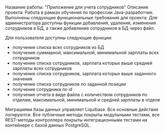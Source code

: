 Название работы: "Приложение для учета сотрудников" 
Описание проекта: Работа в рамках обучения по профессии Java-разработчик. 
Выполнены следующие функциональные требования для проекта: 
Для администратора доступны функции добавления, удаления, изменения сотрудников в БД, а также добавление сотрудников в БД через файл.

Для пользователя доступны следующие функции:
- получение списка всех сотрудников из БД
- получение суммарной, максимальной, минимальной зарплаты всех сотрудников
- получение списка сотрудников, зарплата которых выше средней зарплаты всех сотрудников
- получение списка сотрудников, зарплата которых выше заданного значения
- получение списка сотрудников по заданной позиции
- получение сотрудника по id
- получение отчета в виде файла с количеством сотрудников по отделам, максимальной, минимальной и средней зарплаты в отделе

Миграциями базы данных управляет Liquibase. 
Все основные действия логируются.
Все публичные методы покрыты модульными тестами, все REST-методы контроллера покрыты интеграционными тестами на контейнере с базой данных PostgreSQL.
